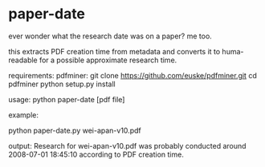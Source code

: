 # paper-date

ever wonder what the research date was on a paper? me too. 

this extracts PDF creation time from metadata and converts it to huma-readable for a possible approximate research time.

requirements:
pdfminer:
git clone https://github.com/euske/pdfminer.git
cd pdfminer
python setup.py install

usage: python paper-date [pdf file]

example:

python paper-date.py wei-apan-v10.pdf 

output:
Research for wei-apan-v10.pdf was probably conducted around 2008-07-01 18:45:10 according to PDF creation time.


